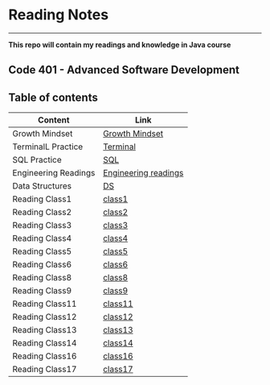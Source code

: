 # Reading Notes
---
**This repo will contain my readings and knowledge in Java course** 

## Code 401 - Advanced Software Development

## Table of contents

| Content | Link |
| --------------- | --------------- |
| Growth Mindset | [Growth Mindset](Readings/Growth-Mindset.md) |
| TerminalL Practice | [Terminal](Readings/Terminal-practice.md) |
| SQL Practice | [SQL](Readings/SQL-practice.md) |
| Engineering Readings | [Engineering readings](Readings/Eng-readings.md) |
| Data Structures | [DS](Readings/Data-Structure.md) |
| Reading Class1 | [class1](Readings/Class1.md) |
| Reading Class2 | [class2](Readings/Class2.md) |
| Reading Class3 | [class3](Readings/Class3.md) |
| Reading Class4 | [class4](Readings/Class4.md) |
| Reading Class5 | [class5](Readings/Class5.md) |
| Reading Class6 | [class6](Readings/Class6.md) |
| Reading Class8 | [class8](Readings/Class8.md) |
| Reading Class9 | [class9](Readings/Class9.md) |
| Reading Class11 | [class11](Readings/Class11.md) |
| Reading Class12 | [class12](Readings/Class12.md) |
| Reading Class13 | [class13](Readings/Class13.md) |
| Reading Class14 | [class14](Readings/Class14.md) |
| Reading Class16 | [class16](Readings/Class16.md) |
| Reading Class17 | [class17](Readings/Class17.md) |
